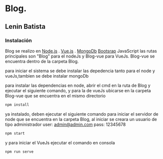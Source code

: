 # Blog. 
## Lenin Batista

### Instalación

Blog se realizo en 
 [Node.js](https://nodejs.org/) .
 [Vue.js](https://vuejs.org/) .
 [MongoDb](https://www.mongodb.com/)
 [Bootsrap](https://getbootstrap.com/)
 JavaScript
  las rutas principales son "Blog" para el nodeJs y Blog-vue para VueJs. 
  Blog-vue se encuentra dentro de la carpeta Blog.
  
para iniciar el sistema se debe instalar las depedencia tanto para el node y vueJs,tambien se debe instalar mongoDb

para instalar las dependencias en node, abrir el cmd en la ruta de Blog y ejecutar el siguiente comando, y para la de vueJs ubicarse en la carpeta Blog-vue que se encuentra en el mismo directorio

```js
npm install
```

ya instalado, deben ejecutar el siguiente comando para iniciar el servidor de node que se encuentra en la carpeta Blog, al iniciar se creara un usuario de tipo administrador
user: admin@admin.com
pass: 12345678

```js
npm start
```

y para iniciar el VueJs ejecutar el comando en consola

```js
npm run serve
```
